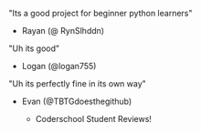 "Its a good project for beginner python learners" 
- Rayan (@ RynSlhddn)

"Uh its good"
- Logan (@logan755)

"Uh its perfectly fine in its own way"
- Evan (@TBTGdoesthegithub)

	- Coderschool Student Reviews!
